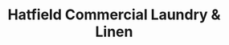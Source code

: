 ---
title: "Hatfield Commercial Laundry & Linen"
url: /phoenix/hatfield-commercial-laundry-und-linen/
shop: Wäscherei
---